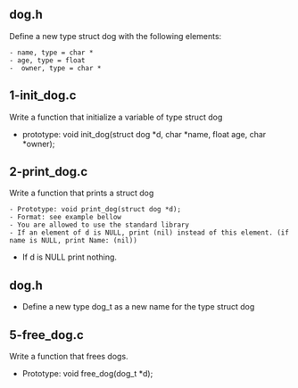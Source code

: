 ## dog.h

Define a new type struct dog with the following elements:

    - name, type = char *
    - age, type = float
    -  owner, type = char *

## 1-init_dog.c

Write a function that initialize a variable of type struct dog

   -  prototype: void init_dog(struct dog *d, char *name, float age, char *owner);

## 2-print_dog.c

Write a function that prints a struct dog

    - Prototype: void print_dog(struct dog *d);
    - Format: see example bellow
    - You are allowed to use the standard library
    - If an element of d is NULL, print (nil) instead of this element. (if name is NULL, print Name: (nil))
   - If d is NULL print nothing.

## dog.h

- Define a new type dog_t as a new name for the type struct dog

## 5-free_dog.c

Write a function that frees dogs.

- Prototype: void free_dog(dog_t *d);
